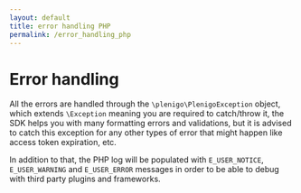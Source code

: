 ```yaml
---
layout: default
title: error handling PHP
permalink: /error_handling_php
---
```

# Error handling

All the errors are handled through the `\plenigo\PlenigoException` object, which extends `\Exception` meaning you are required to catch/throw it, the SDK helps you with many formatting errors and validations, but it is advised to catch this exception for any other types of error that might happen like access token expiration, etc.

In addition to that, the PHP log will be populated with `E_USER_NOTICE`, `E_USER_WARNING` and `E_USER_ERROR` messages in order to be able to debug with third party plugins and frameworks.

